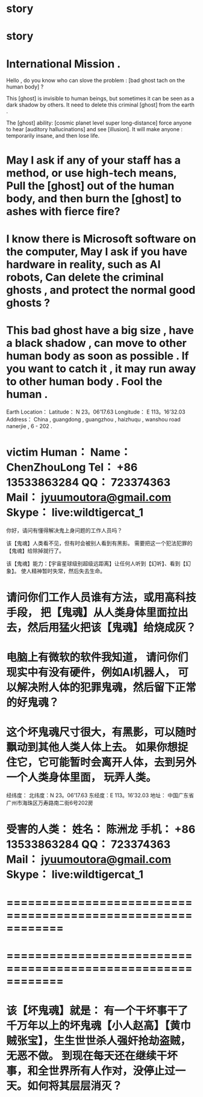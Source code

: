 # story
story
============================================================
International Mission .
============================================================
Hello , do you know who can slove the problem : [bad ghost tach on the human body] ?

This [ghost] is invisible to human beings, but sometimes it can be seen as a dark shadow by others.
It need to delete this criminal [ghost] from the earth .

The [ghost] ability: [cosmic planet level super long-distance] force anyone to hear [auditory hallucinations] and see [illusion].
It will make anyone : temporarily insane, and then lose life.

May I ask if any of your staff has a method, or use high-tech means,
Pull the [ghost] out of the human body, and then burn the [ghost] to ashes with fierce fire?
============================================================
I know there is Microsoft software on the computer,
May I ask if you have hardware in reality, such as AI robots,
Can delete the criminal ghosts , and protect the normal good ghosts ?
============================================================
This bad ghost have a big size , have a black shadow , can move to other human body as soon as possible .
If you want to catch it , it may run away to other human body .
Fool the human .
============================================================
Earth Location：
Latitude：	N 23。06’17.63
Longitude：	E 113。16’32.03
Address：	China , guangdong , guangzhou , haizhuqu , wanshou road nanerjie , 6 - 202 .

victim Human：
Name：	ChenZhouLong
Tel：	+86 13533863284
QQ：	723374363
Mail：	jyuumoutora@gmail.com
Skype：	live:wildtigercat_1
============================================================
你好，请问有懂得解决鬼上身问题的工作人员吗？

该【鬼魂】人类看不见，但有时会被别人看到有黑影。
需要把这一个犯法犯罪的【鬼魂】给除掉就行了。

该【鬼魂】能力：【宇宙星球级别超级远距离】让任何人听到【幻听】、看到【幻象】。
使人精神暂时失常，然后失去生命。

请问你们工作人员谁有方法，或用高科技手段，
把【鬼魂】从人类身体里面拉出去，然后用猛火把该【鬼魂】给烧成灰？
============================================================
电脑上有微软的软件我知道，
请问你们现实中有没有硬件，例如AI机器人，
可以解决附人体的犯罪鬼魂，然后留下正常的好鬼魂？
============================================================
这个坏鬼魂尺寸很大，有黑影，可以随时飘动到其他人类人体上去。
如果你想捉住它，它可能暂时会离开人体，去到另外一个人类身体里面，
玩弄人类。
============================================================
经纬度：
北纬度：N 23。06’17.63
东经度：E 113。16’32.03
地址：	中国广东省广州市海珠区万寿路南二街6号202房

受害的人类：
姓名：	陈洲龙
手机：	+86 13533863284
QQ：	723374363
Mail：	jyuumoutora@gmail.com
Skype：	live:wildtigercat_1
============================================================
============================================================
============================================================
============================================================
============================================================
该【坏鬼魂】就是：
有一个干坏事干了千万年以上的坏鬼魂【小人赵高】【黄巾贼张宝】，生生世世杀人强奸抢劫盗贼，无恶不做。
到现在每天还在继续干坏事，和全世界所有人作对，没停止过一天。如何将其层层消灭？
============================================================
